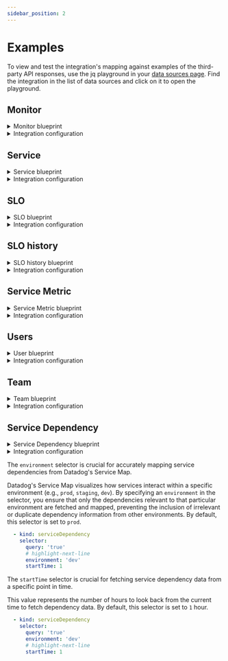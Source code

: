 ```yaml
---
sidebar_position: 2
---
```


# Examples

To view and test the integration's mapping against examples of the third-party API responses, use the jq playground in
your [data sources page](https://app.getport.io/settings/data-sources). Find the integration in the list of data sources and click on it to open the
playground.

## Monitor

<details>
<summary>Monitor blueprint</summary>

```json showLineNumbers
{
  "identifier": "datadogMonitor",
  "description": "This blueprint represents a datadog monitor",
  "title": "Datadog Monitor",
  "icon": "Datadog",
  "schema": {
    "properties": {
      "monitorType": {
        "type": "string",
        "title": "Monitor Type"
      },
      "tags": {
        "type": "array",
        "title": "Tags"
      },
      "overallState": {
        "type": "string",
        "title": "Overall state",
        "enum": [
          "Alert",
          "Ignored",
          "No Data",
          "OK",
          "Skipped",
          "Unknown",
          "Warn"
        ],
        "enumColors": {
          "Alert": "red",
          "Ignored": "darkGray",
          "No Data": "lightGray",
          "OK": "green",
          "Skipped": "yellow",
          "Unknown": "purple",
          "Warn": "orange"
        }
      },
      "priority": {
        "type": "string",
        "title": "Priority"
      },
      "thresholds": {
        "type": "object",
        "title": "Thresholds"
      },
      "createdBy": {
        "type": "string",
        "title": "Creator"
      },
      "createdAt": {
        "title": "Created At",
        "type": "string",
        "format": "date-time"
      },
      "updatedAt": {
        "title": "Updated At",
        "type": "string",
        "format": "date-time"
      }
    },
    "required": []
  },
  "mirrorProperties": {},
  "calculationProperties": {},
  "relations": {}
}
```

</details>

<details>
<summary>Integration configuration</summary>

```yaml showLineNumbers
createMissingRelatedEntities: true
deleteDependentEntities: true
resources:
  - kind: monitor
    selector:
      query: "true"
    port:
      entity:
        mappings:
          blueprint: '"datadogMonitor"'
          identifier: .id | tostring
          title: .name
          properties:
            tags: .tags
            monitorType: .type
            overallState: .overall_state
            thresholds: .thresholds
            priority: .priority
            createdBy: .creator.email
            createdAt: .created
            updatedAt: .modified
```

</details>

## Service

<details>
<summary>Service blueprint</summary>

```json showLineNumbers
{
  "identifier": "datadogService",
  "description": "This blueprint represents a Datadog service",
  "title": "Datadog Service",
  "icon": "Datadog",
  "schema": {
    "properties": {
      "application": {
        "title": "Application",
        "type": "string"
      },
      "description": {
        "title": "Description",
        "type": "string"
      },
      "tags": {
        "type": "array",
        "items": {
          "type": "string"
        },
        "title": "Tags"
      },
      "languages": {
        "items": {
          "type": "string"
        },
        "title": "Languages",
        "type": "array"
      },
      "type": {
        "title": "Type",
        "type": "string",
        "enum": [
          "web",
          "db",
          "custom",
          "cache",
          "function",
          "browser",
          "mobile"
        ],
        "enumColors": {
          "web": "lightGray",
          "db": "lightGray",
          "custom": "lightGray",
          "cache": "lightGray",
          "function": "lightGray",
          "browser": "lightGray",
          "mobile": "lightGray"
        }
      },
      "owners": {
        "type": "array",
        "title": "Service Owners",
        "items": {
          "type": "string"
        }
      },
      "links": {
        "title": "Service Links",
        "type": "array",
        "description": "Links to external resources and repositories",
        "items": {
          "type": "string",
          "format": "url"
        }
      }
    },
    "required": []
  },
  "mirrorProperties": {},
  "calculationProperties": {},
  "aggregationProperties": {},
  "relations": {}
}
```

</details>

<details>
<summary>Integration configuration</summary>

```yaml showLineNumbers
createMissingRelatedEntities: true
deleteDependentEntities: true
resources:
  - kind: service
    selector:
      query: "true"
    port:
      entity:
        mappings:
          blueprint: '"datadogService"'
          identifier: .attributes.schema."dd-service"
          title: .attributes.schema."dd-service"
          properties:
            application: .attributes.schema.application
            languages: .attributes.schema.languages
            description: .attributes.schema.description
            tags: .attributes.schema.tags
            type: .attributes.schema.type
            links: .attributes.schema.links | map(.url)
            owners: '[.attributes.schema.contacts[] | select(.type == "email") | .contact]'
```

</details>

## SLO

<details>
<summary>SLO blueprint</summary>

```json showLineNumbers
{
  "identifier": "datadogSlo",
  "description": "This blueprint represents a datadog SLO",
  "title": "Datadog SLO",
  "icon": "Datadog",
  "schema": {
    "properties": {
      "tags": {
        "type": "array",
        "title": "Tags"
      },
      "sloType": {
        "title": "Type",
        "type": "string"
      },
      "description": {
        "title": "Description",
        "type": "string"
      },
      "warningThreshold": {
        "icon": "DefaultProperty",
        "title": "Warning Threshold",
        "type": "number"
      },
      "targetThreshold": {
        "icon": "DefaultProperty",
        "title": "Target Threshold",
        "type": "number"
      },
      "createdAt": {
        "title": "Created At",
        "type": "string",
        "format": "date-time"
      },
      "updatedAt": {
        "title": "Updated At",
        "type": "string",
        "format": "date-time"
      },
      "createdBy": {
        "title": "Creator",
        "type": "string"
      }
    },
    "required": []
  },
  "mirrorProperties": {},
  "calculationProperties": {},
  "aggregationProperties": {
    "sli_average": {
      "title": "SLI Average",
      "type": "number",
      "target": "datadogSloHistory",
      "calculationSpec": {
        "func": "average",
        "averageOf": "total",
        "property": "sliValue",
        "measureTimeBy": "$createdAt",
        "calculationBy": "property"
      }
    }
  },
  "relations": {
    "monitors": {
      "title": "SLO Monitors",
      "description": "The monitors tracking this SLO",
      "target": "datadogMonitor",
      "required": false,
      "many": true
    },
    "services": {
      "title": "Services",
      "description": "The services tracked by this SLO",
      "target": "datadogService",
      "required": false,
      "many": true
    }
  }
}
```

</details>

<details>
<summary>Integration configuration</summary>

```yaml showLineNumbers
createMissingRelatedEntities: true
deleteDependentEntities: true
resources:
  - kind: slo
    selector:
      query: "true"
    port:
      entity:
        mappings:
          identifier: .id | tostring
          title: .name
          blueprint: '"datadogSlo"'
          properties:
            tags: .tags
            sloType: .type
            description: .description
            warningThreshold: .warning_threshold
            targetThreshold: .target_threshold
            createdBy: .creator.email
            createdAt: .created_at | todate
            updatedAt: .modified_at | todate
          relations:
            monitors: .monitor_ids | map(tostring)
            services: >-
              .monitor_tags + .tags | map(select(startswith("service:"))) |
              unique | map(split(":")[1])
```

:::tip Service Relation
Based on the [best practices for tagging infrastructure](https://www.datadoghq.com/blog/tagging-best-practices/), the default mapping connects SLOs to
services using tags that starts with the `service` keyword.
:::

</details>

## SLO history

<details>
<summary>SLO history blueprint</summary>

```json showLineNumbers
{
  "identifier": "datadogSloHistory",
  "description": "This blueprint represents a datadog SLO history",
  "title": "Datadog SLO History",
  "icon": "Datadog",
  "schema": {
    "properties": {
      "monitor_type": {
        "icon": "DefaultProperty",
        "title": "Type",
        "type": "string"
      },
      "sliValue": {
        "icon": "DefaultProperty",
        "title": "SLI Value",
        "type": "number"
      },
      "sampling_start_date": {
        "icon": "DefaultProperty",
        "type": "string",
        "title": "Sampling Start Date",
        "format": "date-time"
      },
      "sampling_end_date": {
        "icon": "DefaultProperty",
        "type": "string",
        "title": "Sampling End Date",
        "format": "date-time"
      }
    },
    "required": []
  },
  "mirrorProperties": {
    "slo_target": {
      "title": "SLO Target",
      "path": "slo.targetThreshold"
    },
    "slo_warning_threshold": {
      "title": "SLO Warning Threshold",
      "path": "slo.warningThreshold"
    }
  },
  "calculationProperties": {},
  "aggregationProperties": {},
  "relations": {
    "slo": {
      "title": "SLO",
      "description": "The SLO to which this history belongs to",
      "target": "datadogSlo",
      "required": false,
      "many": false
    }
  }
}
```

</details>

<details>
<summary>Integration configuration</summary>

:::tip Configuration Options
The SLO history selector supports two time-related configurations:

- `timeframe`: How many days to look back for each SLO history data point. Must be greater than 0 (default: 7 days)
- `periodOfTimeInMonths`: How far back in time to fetch SLO history. Must be between 1-12 months (default: 6 months)
  :::

```yaml showLineNumbers
createMissingRelatedEntities: true
deleteDependentEntities: true
resources:
  - kind: sloHistory
    selector:
      query: "true"
      timeframe: 7
      periodOfTimeInMonths: 6
    port:
      entity:
        mappings:
          identifier: .slo.id | tostring
          title: .slo.name
          blueprint: '"datadogSloHistory"'
          properties:
            monitory_type: .type
            sampling_start_date: .from_ts | todate
            sampling_end_date: .to_ts | todate
            sliValue: .overall.sli_value
          relations:
            slo: .slo.id
```

</details>

## Service Metric

<details>
<summary>Service Metric blueprint</summary>

```json showLineNumbers
{
  "identifier": "datadogServiceMetric",
  "description": "This blueprint represents a Datadog service metric",
  "title": "Datadog Service Metric",
  "icon": "Datadog",
  "schema": {
    "properties": {
      "query": {
        "type": "string",
        "title": "Query",
        "description": "The Datadog query used to retrieve this metric"
      },
      "series": {
        "type": "array",
        "title": "Series",
        "description": "Array containing detailed information about the metric series"
      },
      "res_type": {
        "type": "string",
        "title": "Response Type",
        "description": "The type of response from the Datadog API"
      },
      "from_date": {
        "type": "string",
        "format": "date-time",
        "title": "From Date",
        "description": "Unix timestamp of the start of the queried time period"
      },
      "to_date": {
        "type": "string",
        "format": "date-time",
        "title": "To Date",
        "description": "Unix timestamp of the end of the queried time period"
      },
      "env": {
        "type": "string",
        "title": "Environment",
        "description": "The environment of the service"
      }
    },
    "required": []
  },
  "mirrorProperties": {},
  "calculationProperties": {},
  "relations": {
    "service": {
      "title": "Service",
      "description": "The service associated with this query",
      "target": "datadogService",
      "required": false,
      "many": false
    }
  }
}
```

</details>

<details>
<summary>Integration configuration</summary>

:::tip Configuration Mapping for Flexible Metric Fetching
The `datadogSelector` section within each `serviceMetric` resource demonstrates how to fetch multiple metrics (e.g., `system.mem.used`,
`system.disk.used`) from Datadog with a variety of filters. You can control the:

- **Metric:** Specify the exact metric name (e.g., `avg:system.mem.used`)
- **Environment:** Filter by specific environments (e.g., `prod`, or use `*` for all)
- **Service:** Filter by specific services in your [datadog service catalog](https://docs.datadoghq.com/service_catalog/) (use `*` for all)
- **Timeframe:** Define the time range for data retrieval (in minutes)

This configuration allows you to tailor your data fetching to specific needs and scenarios.

**Note**: The `env` and `service` filters let you specify custom tag names in your Datadog account. For example, your service tag could be
`servicename`, and your environment tag could be `envt` or `environment`.
:::

```yaml showLineNumbers
createMissingRelatedEntities: true
deleteDependentEntities: true
resources:
  - kind: serviceMetric
    selector:
      query: "true"
      datadogSelector:
        metric: "avg:system.mem.used"
        env:
          tag: env
          value: "*"
        service:
          tag: servicename
          value: "*"
        timeframe: 10
    port:
      entity:
        mappings:
          blueprint: '"datadogServiceMetric"'
          identifier: .__query_id
          title: .query
          properties:
            query: .__query
            series: .series
            res_type: .res_type
            from_date: ".from_date / 1000 | todate"
            to_date: ".to_date / 1000 | todate"
            env: .__env
          relations:
            service: .__service
  - kind: serviceMetric
    selector:
      query: "true"
      datadogSelector:
        metric: "avg:system.disk.used"
        env:
          tag: env
          value: "prod"
        service:
          tag: servicename
          value: "*"
        timeframe: 5
    port:
      entity:
        mappings:
          blueprint: '"datadogServiceMetric"'
          identifier: .__query_id
          title: .query
          properties:
            query: .__query
            series: .series
            res_type: .res_type
            from_date: ".from_date / 1000 | todate"
            to_date: ".to_date / 1000 | todate"
            env: .__env
          relations:
            service: .__service
```

:::tip Service Relation
Based on the [best practices for tagging infrastructure](https://www.datadoghq.com/blog/tagging-best-practices/), the default JQ maps service metrics
to services using tags that starts with the `service` keyword
:::

</details>

## Users

<details>
<summary>User blueprint</summary>

```json showLineNumbers
{
  "identifier": "datadogUser",
  "description": "This blueprint represents a Datadog user account. Users can be assigned to teams, granted specific permissions, and can interact with various Datadog features based on their access levels.",
  "title": "Datadog User",
  "icon": "Datadog",
  "schema": {
    "properties": {
      "email": {
        "type": "string",
        "format": "email",
        "title": "Email",
        "description": "The email address associated with the user account"
      },
      "handle": {
        "type": "string",
        "title": "Handle",
        "description": "The unique handle identifier for the user within Datadog"
      },
      "status": {
        "type": "string",
        "title": "Status",
        "description": "The current status of the user account (e.g., active, pending, disabled)"
      },
      "disabled": {
        "type": "boolean",
        "title": "Disabled",
        "description": "Indicates whether the user account is currently disabled"
      },
      "verified": {
        "type": "boolean",
        "title": "Verified",
        "description": "Indicates whether the user's email address has been verified"
      },
      "createdAt": {
        "type": "string",
        "format": "date-time",
        "title": "Created At",
        "description": "The timestamp when the user account was created"
      }
    },
    "required": []
  }
}
```

</details>

<details>
<summary>Integration configuration</summary>

```yaml showLineNumbers
deleteDependentEntities: true
createMissingRelatedEntities: true
resources:
  - kind: user
    selector:
      query: "true"
    port:
      entity:
        mappings:
          identifier: .id | tostring
          title: .attributes.name
          blueprint: '"datadogUser"'
          properties:
            email: .attributes.email
            handle: .attributes.handle
            status: .attributes.status
            disabled: .attributes.disabled
            verified: .attributes.verified
            createdAt: .attributes.created_at | todate
```

</details>

## Team

<details>
<summary>Team blueprint</summary>

```json showLineNumbers
{
  "identifier": "datadogTeam",
  "description": "This blueprint represents a Datadog team",
  "title": "Datadog Team",
  "icon": "Datadog",
  "schema": {
    "properties": {
      "description": {
        "type": "string",
        "title": "Description",
        "description": "A description of the team's purpose and responsibilities"
      },
      "handle": {
        "type": "string",
        "title": "Handle",
        "description": "The unique handle identifier for the team within Datadog"
      },
      "userCount": {
        "type": "number",
        "title": "User Count",
        "description": "The total number of users that are members of this team"
      },
      "summary": {
        "type": "string",
        "title": "Summary",
        "description": "A brief summary of the team's purpose or main responsibilities"
      },
      "createdAt": {
        "type": "string",
        "format": "date-time",
        "title": "Created At",
        "description": "The timestamp when the team was created"
      }
    },
    "required": []
  },
  "mirrorProperties": {},
  "calculationProperties": {},
  "aggregationProperties": {},
  "relations": {
    "members": {
      "target": "datadogUser",
      "title": "Members",
      "description": "Users who are members of this team",
      "many": true,
      "required": false
    }
  }
}
```

</details>

<details>
<summary>Integration configuration</summary>

```yaml showLineNumbers
deleteDependentEntities: true
createMissingRelatedEntities: true
resources:
  - kind: team
    selector:
      query: 'true'
      includeMembers: 'true'
    port:
      entity:
        mappings:
          identifier: .id | tostring
          title: .attributes.name
          blueprint: '"datadogTeam"'
          properties:
            description: .attributes.description
            handle: .attributes.handle
            userCount: .attributes.user_count
            summary: .attributes.summary
            createdAt: .attributes.created_at | todate
          relations:
            members: if .__members then [.__members[] | .id] else [] end
```

</details>

## Service Dependency

<details>
<summary>Service Dependency blueprint</summary>

```json showLineNumbers
{
  "identifier": "datadogServiceDependency",
  "description": "This blueprint represents a dependency relationship between Datadog services, where one service calls another.",
  "title": "Datadog Service Dependency",
  "icon": "Datadog",
  "schema": {
    "properties": {},
    "required": []
  },
  "mirrorProperties": {},
  "calculationProperties": {},
  "aggregationProperties": {},
  "relations": {
    "dependencies": {
      "title": "Depends on",
      "description": "The services called by the source service",
      "target": "datadogService",
      "required": false,
      "many": true
    }
  }
}
```

</details>

<details>
<summary>Integration configuration</summary>

```yaml showLineNumbers
deleteDependentEntities: true
createMissingRelatedEntities: true
resources:
  - kind: serviceDependency
    selector:
      query: 'true'
      environment: 'dev'
      startTime: 1
    port:
      entity:
        mappings:
          identifier: .name | tostring
          title: .name
          blueprint: '"datadogServiceDependency"'
          properties:
            sourceService: .name
          relations:
            dependencies: '[.calls[] | tostring]'
```

</details>

<Tabs groupId="config" queryString="parameter">

<TabItem label="Include Environment" value="includeEnvironment">

The `environment` selector is crucial for accurately mapping service dependencies from Datadog's Service Map.

Datadog's Service Map visualizes how services interact within a specific environment (e.g., `prod`, `staging`, `dev`).
By specifying an `environment` in the selector, you ensure that only the dependencies relevant to that
particular environment are fetched and mapped, preventing the inclusion of irrelevant or duplicate dependency information
from other environments. By default, this selector is set to `prod`.

```yaml
  - kind: serviceDependency
    selector:
      query: 'true'
      # highlight-next-line
      environment: 'dev'
      startTime: 1
```

</TabItem>

<TabItem label="Include Start Time" value="includeStartTime">

The `startTime` selector is crucial for fetching service dependency data from a specific point in time.

This value represents the number of hours to look back from the current time to fetch dependency data.
By default, this selector is set to `1` hour.

```yaml
  - kind: serviceDependency
    selector:
      query: 'true'
      environment: 'dev'
      # highlight-next-line
      startTime: 1
```

</TabItem>

</Tabs>